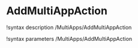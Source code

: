 <!-- MOOSE Documentation Stub: Remove this when content is added. -->

# AddMultiAppAction
!syntax description /MultiApps/AddMultiAppAction

!syntax parameters /MultiApps/AddMultiAppAction
